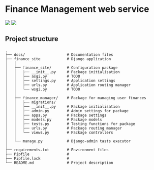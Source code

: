# Finance Management web service
![](https://img.shields.io/github/pipenv/locked/dependency-version/Genvekt/akvelon_python_internship_3_Evgenia_Kivotova/django?color=blue&label=Django) ![](https://img.shields.io/github/pipenv/locked/python-version/Genvekt/akvelon_python_internship_3_Evgenia_Kivotova)

## Project structure
```
.
├── docs/                   # Documentation files
├── finance_site            # Django application
│   │
│   ├── finance_site/       # Configuration package
│   │   ├── __init__.py     # Package initialisation
│   │   ├── asgi.py         # TODO
│   │   ├── settings.py     # Application settings
│   │   ├── urls.py         # Application routing manager
│   │   └── wsgi.py         # TODO 
│   │
│   ├── finance_manager/    # Package for managing user finances
│   │   ├── migrations/
│   │   ├── __init__.py     # Package initialisation
│   │   ├── admin.py        # Admin settings for package
│   │   ├── apps.py         # Package settings
│   │   ├── models.py       # Package models
│   │   ├── tests.py        # Testing functions for package
│   │   ├── urls.py         # Package routing manager
│   │   └── views.py        # Package controllers
│   │
│   └── manage.py           # Django-admin tasts executor
│ 
├── requirements.txt        # Environment files
├── Pipfile                 # 
├── Pipfile.lock            # 
└── README.md               # Project description
```
